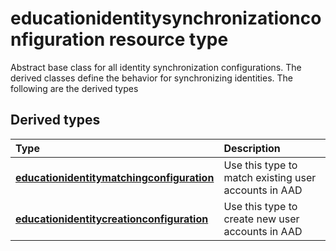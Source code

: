 # educationidentitysynchronizationconfiguration resource type

Abstract base class for all identity synchronization configurations. The derived classes define the behavior for synchronizing identities. The following are the derived types

## Derived types
| Type | Description | 
|:-|:-|
| [**educationidentitymatchingconfiguration**](educationidentitymatchingconfiguration.md) | Use this type to match existing user accounts in AAD |
| [**educationidentitycreationconfiguration**](educationidentitycreationconfiguration.md) | Use this type to create new user accounts in AAD |
